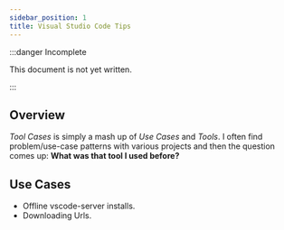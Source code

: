 ```yaml
---
sidebar_position: 1
title: Visual Studio Code Tips
---
```


:::danger Incomplete

This document is not yet written.

:::

## Overview

_Tool Cases_ is simply a mash up of _Use Cases_ and _Tools_. I often find problem/use-case patterns with various projects and then the question comes up: **What was that tool I used before?**

<!-- In contrast there is always the _Why would I want to use this tool?_. **No, that is an anti-pattern!** The question is often asked by those that don't have the right context. Know the use case and apply tools to it, not the other way round. -->

## Use Cases

- Offline vscode-server installs.
- Downloading Urls.

<!-- - VSCode on 32bits?
- VSCode RemoteSSH?
- VSCode Spell Checking?
- VSCode Markdown Editing? -->

